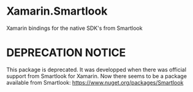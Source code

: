 # Xamarin.Smartlook

Xamarin bindings for the native SDK's from Smartlook

# DEPRECATION NOTICE

This package is deprecated. It was developped when there was official support from Smartlook for Xamarin. Now there seems to be a package available from Smartlook: https://www.nuget.org/packages/Smartlook


